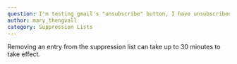 ```yaml
---
question: I'm testing gmail's "unsubscribe" button, I have unsubscribed my address. I now removed it from suppression list but I am still getting 1902 error.
author: mary_thengvall
category: Suppression Lists
---
```

Removing an entry from the suppression list can take up to 30 minutes to take effect.
